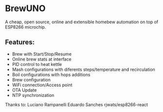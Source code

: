 # BrewUNO

A cheap, open source, online and extensible homebew automation on top of ESP8266 microchip.

## Features:
* Brew with Start/Stop/Resume 
* Online brew stats at interface
* PID control to heat kettle
* Mash configurations with diferents steps/temperature and recirculation
* Boil configurations with hops additions
* Brew configuration
* WiFi connection/Access point
* OTA Update
* NTP synchronization

Thanks to:
Luciano Rampanelli
Eduardo Sanches
rjwats/esp8266-react

